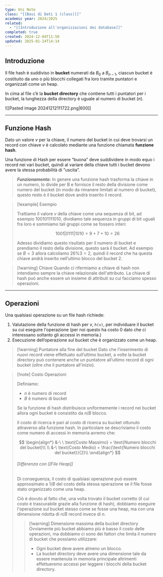 ```yaml
---
type: Uni Note
class: "[[Basi di Dati 1 (class)]]"
academic year: 2024/2025
related:
  - "[[Introduzione all'organizzazioni dei database]]"
completed: true
created: 2024-12-04T11:50
updated: 2025-01-24T14:14
---
```

## Introduzione

Il file hash è suddiviso in **bucket** numerati da $B_{0}$ a $B_{n-1}$, ciascun bucket è costituito da uno o più blocchi collegati fra loro tramite puntatori e organizzati come un heap. 

In cima al file c’è la **bucket directory** che contiene tutti i puntatori per i bucket, la lunghezza della directory è uguale al numero di bucket ($n$).

![[Pasted image 20241212111722.png|600]]



---
## Funzione Hash

Dato un valore _v_ per la chiave, il numero del bucket in cui deve trovarsi un record con chiave _v_ è calcolato mediante una funzione chiamata **funzione hash**.

Una funzione di Hash per essere “buona” deve suddividere in modo equo i record nei vari bucket, quindi al variare della chiave tutti i bucket devono avere la stessa probabilità di “uscita”.

>***Funzionamento:*** In genere una funzione hash trasforma la chiave in un numero, lo divide per B e fornisce il resto della divisione come numero del bucket (in modo da rimanere limitati al numero di bucket), questo resto è il bucket dove andrà inserito il record.

>[!example] Esempio
>
>Trattiamo il valore _v_ della chiave come una sequenza di bit, ad esempio $100101111010$, dividiamo tale sequenza in gruppi di bit uguali fra loro e sommiamo tali gruppi come se fossero interi:
>
>$$
>1001|0111|1010 = 9 + 7 + 10 =26
>$$
>
>Adesso dividiamo questo risultato per il numero di bucket e prendiamo il resto della divisione, questo sarà il bucket. Ad esempio se $B=3$ allora calcoliamo $26\%3=2$, quindi il record che ha questa chiave andrà inserito nell’ultimo blocco del bucket 2.

>[!warning] Chiave
>Quando ci rifermiamo a chiave di hash non intendiamo sempre la chiave relazionale dell'attributo. La chiave di hash può anche essere un insieme di attributi su cui facciamo spesso operazioni.

---
## Operazioni

Una qualsiasi operazione su un file hash richiede:

1. Valutazione della funzione di hash per _v_, `h(v)`, per individuare il bucket su cui eseguire l'operazione (per noi questo ha costo 0 dato che ci interessano soltanto gli accessi in memoria.)
2. Esecuzione dell’operazione sul bucket che è organizzato come un heap.

>[!warning] Puntatore alla fine del bucket
>Dato che l’inserimento di nuovi record viene effettuato sull’ultimo bucket, a volte la bucket directory può contenere anche un puntatore all’ultimo record di ogni bucket (oltre che il puntatore all'inizio).

>[!note] Costo Operazioni
>
>Definiamo:
>- $n$ è numero di record
>- $B$ è numero di bucket
>  
>Se la funzione di hash distribuisce uniformemente i record nei bucket allora ogni bucket è consistito da $n/B$ blocco.
>
>Il costo di ricerca è pari al costo di ricerca su bucket ottunuto attraverso alla funzione hash. In particolare se descriviamo il costo come numero di accessi in memoria avremo che:
>
>$$
>\begin{align*}
>&-\ \ \text{Costo Massimo} = \text{Numero blocchi del bucket}\\ \\
>&-\ \text{Costo Medio} = \frac{\text{Numero blocchi del bucket}}{2}\\
>\end{align*}
>$$
>
>###### Differenza con [[File Heap]]
>
>Di conseguenza, il costo di qualsiasi operazione può essere approssimato a $1/B$ del costo della stessa operazione se il file fosse stato organizzato come una heap.
>
>Ciò è dovuto al fatto che, una volta trovato il bucket corretto (il cui costo è trascurabile grazie alla funzione di hash), dobbiamo eseguire l'operazione sul bucket stesso come se fosse una heap, ma con una dimensione ridotta di $n/B$ record invece di $n$.
>
>>[!warning] Dimensione massima della bucket directory
>>Ovviamente più bucket abbiamo più è basso il costo delle operazioni, ma dobbiamo ci sono dei fattori che limita il numero di bucket che possiamo utilizzare:
>>- Ogni bucket deve avere almeno un blocco.
>>- La bucket directory deve avere una dimensione tale da essere mantenuta in memoria principale altrimenti effettueremo accessi per leggere i blocchi della bucket directory.


